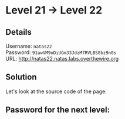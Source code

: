 # Level 21 → Level 22

## Details
Username: `natas22`<br />
Password: `91awVM9oDiUGm33JdzM7RVLBS8bz9n0s`<br />
URL:      http://natas22.natas.labs.overthewire.org

## Solution
Let's look at the source code of the page:

## Password for the next level:
```

```
